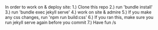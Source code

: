 In order to work on & deploy site:
1.) Clone this repo
2.) run 'bundle install'
3.) run 'bundle exec jekyll serve'
4.) work on site & admire
5.) If you make any css changes, run 'npm run build:css'
6.) If you ran this, make sure you run jekyll serve again before you commit
7.) Have fun /s
